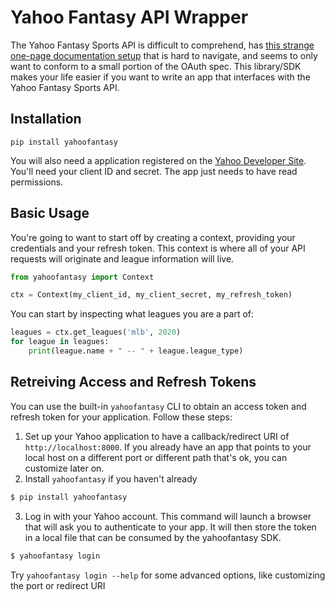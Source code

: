 # Yahoo Fantasy API Wrapper

The Yahoo Fantasy Sports API is difficult to comprehend, has [this strange one-page documentation setup](https://developer.yahoo.com/fantasysports/guide/) that is hard to navigate, and seems to only want to conform to a small portion of the OAuth spec. This library/SDK makes your life easier if you want to write an app that interfaces with the Yahoo Fantasy Sports API.

## Installation

```
pip install yahoofantasy
```

You will also need a application registered on the [Yahoo Developer Site](https://developer.yahoo.com/apps/). You'll need your client ID and secret. The app just needs to have read permissions.

## Basic Usage

You're going to want to start off by creating a context, providing your credentials and your refresh token. This context is where all of your API requests will originate and league information will live.

```python
from yahoofantasy import Context

ctx = Context(my_client_id, my_client_secret, my_refresh_token)
```

You can start by inspecting what leagues you are a part of:
```python
leagues = ctx.get_leagues('mlb', 2020)
for league in leagues:
    print(league.name + " -- " + league.league_type)
```

## Retreiving Access and Refresh Tokens

You can use the built-in `yahoofantasy` CLI to obtain an access token and refresh token for your application. Follow these steps:

1. Set up your Yahoo application to have a callback/redirect URI of `http://localhost:8000`. If you already have an app that points to your local host on a different port or different path that's ok, you can customize later on.
2. Install `yahoofantasy` if you haven't already
```bash
$ pip install yahoofantasy
```
3. Log in with your Yahoo account. This command will launch a browser that will ask you to authenticate to your app. It will then store the token in a local file that can be consumed by the yahoofantasy SDK.
```bash
$ yahoofantasy login
```

Try `yahoofantasy login --help` for some advanced options, like customizing the port or redirect URI
